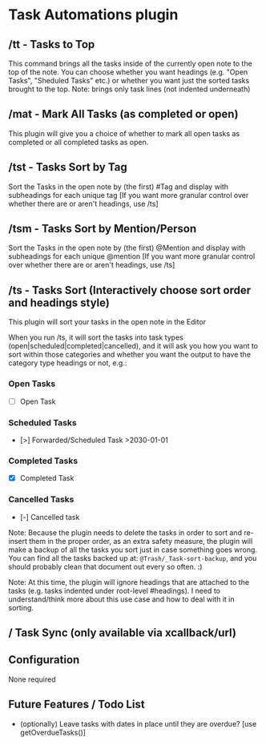# Task Automations plugin

## /tt - Tasks to Top
This command brings all the tasks inside of the currently open note to the top of the note. You can choose whether you want headings (e.g. "Open Tasks", "Sheduled Tasks" etc.) or whether you want just the sorted tasks brought to the top. Note: brings only task lines (not indented underneath)

## /mat - Mark All Tasks (as completed or open)
This plugin will give you a choice of whether to mark all open tasks as completed or all completed tasks as open.

## /tst - Tasks Sort by Tag
Sort the Tasks in the open note by (the first) #Tag and display with subheadings for each unique tag
[If you want more granular control over whether there are or aren't headings, use /ts]

## /tsm - Tasks Sort by Mention/Person
Sort the Tasks in the open note by (the first) @Mention and display with subheadings for each unique @mention
[If you want more granular control over whether there are or aren't headings, use /ts]

## /ts - Tasks Sort (Interactively choose sort order and headings style)
This plugin will sort your tasks in the open note in the Editor

When you run /ts, it will sort the tasks into task types (open|scheduled|completed|cancelled), and it will ask you how you want to sort within those categories and whether you want the output to have the category type headings or not, e.g.:

### Open Tasks
  - [ ] Open Task
### Scheduled Tasks
  - [>] Forwarded/Scheduled Task >2030-01-01
### Completed Tasks
  - [x] Completed Task
### Cancelled Tasks
  - [-] Cancelled task

Note: Because the plugin needs to delete the tasks in order to sort and re-insert them in the proper order, as an extra safety measure, the plugin will make a backup of all the tasks you sort just in case something goes wrong. You can find all the tasks backed up at: `@Trash/_Task-sort-backup`, and you should probably clean that document out every so often. :) 

Note: At this time, the plugin will ignore headings that are attached to the tasks (e.g. tasks indented under root-level #headings). I need to understand/think more about this use case and how to deal with it in sorting.

## / Task Sync (only available via xcallback/url)


## Configuration
None required

## Future Features / Todo List
- (optionally) Leave tasks with dates in place until they are overdue? [use getOverdueTasks()]
